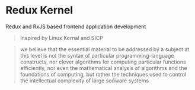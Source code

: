 # Redux Kernel

Redux and RxJS based frontend application development

> Inspired by Linux Kernal and SICP

> we believe that the essential material to be addressed by a subject at this level is not the syntax of particular programming-language constructs, nor clever algorithms for computing particular functions efficiently, nor even the mathematical analysis of algorithms and the foundations of computing, but rather the techniques used to control the intellectual complexity of large soware systems
